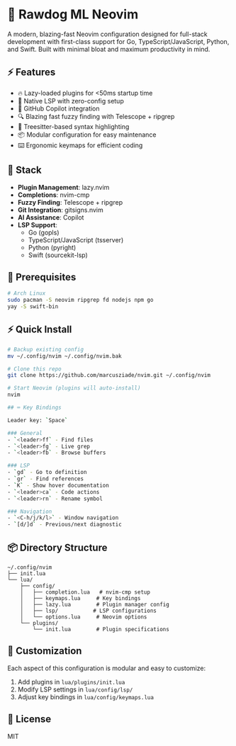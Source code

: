 # 🚀 Rawdog ML Neovim

A modern, blazing-fast Neovim configuration designed for full-stack development with first-class support for Go, TypeScript/JavaScript, Python, and Swift. Built with minimal bloat and maximum productivity in mind.

## ⚡️ Features

- 🔥 Lazy-loaded plugins for <50ms startup time
- 🌳 Native LSP with zero-config setup
- 🤖 GitHub Copilot integration
- 🔍 Blazing fast fuzzy finding with Telescope + ripgrep
- 🎨 Treesitter-based syntax highlighting
- 📦 Modular configuration for easy maintenance
- ⌨️  Ergonomic keymaps for efficient coding

## 🔧 Stack

- **Plugin Management**: lazy.nvim
- **Completions**: nvim-cmp
- **Fuzzy Finding**: Telescope + ripgrep
- **Git Integration**: gitsigns.nvim
- **AI Assistance**: Copilot
- **LSP Support**: 
  - Go (gopls)
  - TypeScript/JavaScript (tsserver)
  - Python (pyright)
  - Swift (sourcekit-lsp)

## 🚦 Prerequisites

```bash
# Arch Linux
sudo pacman -S neovim ripgrep fd nodejs npm go
yay -S swift-bin
```

## ⚡️ Quick Install

```bash
# Backup existing config
mv ~/.config/nvim ~/.config/nvim.bak

# Clone this repo
git clone https://github.com/marcusziade/nvim.git ~/.config/nvim

# Start Neovim (plugins will auto-install)
nvim

## ⌨️ Key Bindings

Leader key: `Space`

### General
- `<leader>ff` - Find files
- `<leader>fg` - Live grep
- `<leader>fb` - Browse buffers

### LSP
- `gd` - Go to definition
- `gr` - Find references
- `K` - Show hover documentation
- `<leader>ca` - Code actions
- `<leader>rn` - Rename symbol

### Navigation
- `<C-h/j/k/l>` - Window navigation
- `[d/]d` - Previous/next diagnostic


```

## 📦 Directory Structure

```
~/.config/nvim
├── init.lua
└── lua/
    ├── config/
    │   ├── completion.lua   # nvim-cmp setup
    │   ├── keymaps.lua     # Key bindings
    │   ├── lazy.lua        # Plugin manager config
    │   ├── lsp/           # LSP configurations
    │   └── options.lua     # Neovim options
    └── plugins/
        └── init.lua        # Plugin specifications
```

## 🎨 Customization

Each aspect of this configuration is modular and easy to customize:

1. Add plugins in `lua/plugins/init.lua`
2. Modify LSP settings in `lua/config/lsp/`
3. Adjust key bindings in `lua/config/keymaps.lua`

## 📝 License

MIT
